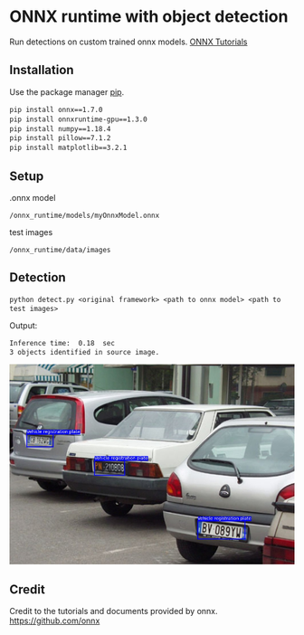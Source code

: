 # ONNX runtime with object detection

Run detections on custom trained onnx models.
[ONNX Tutorials](https://github.com/onnx/onnx-docker/blob/master/onnx-ecosystem/inference_demos/yoloV3_object_detection_onnxruntime_inference.ipynb)

## Installation

Use the package manager [pip](https://pip.pypa.io/en/stable/).

```bash
pip install onnx==1.7.0
pip install onnxruntime-gpu==1.3.0
pip install numpy==1.18.4
pip install pillow==7.1.2
pip install matplotlib==3.2.1
```

## Setup

.onnx model
```
/onnx_runtime/models/myOnnxModel.onnx
```
test images
```
/onnx_runtime/data/images
```

## Detection

```
python detect.py <original framework> <path to onnx model> <path to test images>
```
Output:
```
Inference time:  0.18  sec
3 objects identified in source image.
```
![alt text](data/predictions/predictions.jpg)
## Credit
Credit to the tutorials and documents provided by onnx. \
https://github.com/onnx